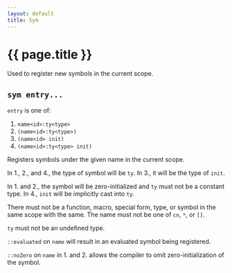 ```yaml
---
layout: default
title: Sym
---
```

# {{ page.title }}

Used to register new symbols in the current scope.

## `sym entry...`

`entry` is one of:

 1. `name<id>:ty<type>`
 2. `(name<id>:ty<type>)`
 3. `(name<id> init)`
 4. `(name<id>:ty<type> init)`

Registers symbols under the given name in the current scope.

In 1., 2., and 4., the type of symbol will be `ty`. In 3., it will be the type of `init`.

In 1. and 2., the symbol will be zero-initialized and `ty` must not be a constant type. In 4., `init` will be implicitly cast into `ty`.

There must not be a function, macro, special form, type, or symbol in the same scope with the same. The name must not be one of `cn`, `*`, or `[]`.

`ty` must not be an undefined type.

`::evaluated` on `name` will result in an evaluated symbol being registered.

`::noZero` on `name` in 1. and 2. allows the compiler to omit zero-initialization of the symbol.